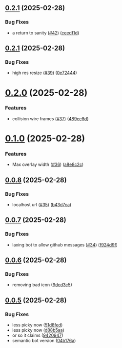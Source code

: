 ## [0.2.1](https://github.com/LittleCarlito/threejs_site/compare/v0.2.0...v0.2.1) (2025-02-28)


### Bug Fixes

* a return to sanity ([#42](https://github.com/LittleCarlito/threejs_site/issues/42)) ([ceedf1d](https://github.com/LittleCarlito/threejs_site/commit/ceedf1d8bda3434e1bb0f580eadc46bb8e13a5f0))

## [0.2.1](https://github.com/LittleCarlito/threejs_site/compare/v0.2.0...v0.2.1) (2025-02-28)


### Bug Fixes

* high res resize ([#39](https://github.com/LittleCarlito/threejs_site/issues/39)) ([0e72444](https://github.com/LittleCarlito/threejs_site/commit/0e72444f59e00001645a0b8d6fecfa827db6c715))

# [0.2.0](https://github.com/LittleCarlito/threejs_site/compare/v0.1.0...v0.2.0) (2025-02-28)


### Features

* collision wire frames ([#37](https://github.com/LittleCarlito/threejs_site/issues/37)) ([489ee8d](https://github.com/LittleCarlito/threejs_site/commit/489ee8d86f8fdb607e144b3d958ce1c627499107))

# [0.1.0](https://github.com/LittleCarlito/threejs_site/compare/v0.0.8...v0.1.0) (2025-02-28)


### Features

* Max overlay width ([#36](https://github.com/LittleCarlito/threejs_site/issues/36)) ([a8e8c2c](https://github.com/LittleCarlito/threejs_site/commit/a8e8c2c8cd361ec881f085a096b3c2eec638c089))

## [0.0.8](https://github.com/LittleCarlito/threejs_site/compare/v0.0.7...v0.0.8) (2025-02-28)


### Bug Fixes

* localhost url ([#35](https://github.com/LittleCarlito/threejs_site/issues/35)) ([b43d7ca](https://github.com/LittleCarlito/threejs_site/commit/b43d7cacbc470f4a5bdf6aac81746913c6456e18))

## [0.0.7](https://github.com/LittleCarlito/threejs_site/compare/v0.0.6...v0.0.7) (2025-02-28)


### Bug Fixes

* laxing bot to allow github messages ([#34](https://github.com/LittleCarlito/threejs_site/issues/34)) ([f924d9f](https://github.com/LittleCarlito/threejs_site/commit/f924d9f5e0bb56463b67c75e4203e3fec52157d1))

## [0.0.6](https://github.com/LittleCarlito/threejs_site/compare/v0.0.5...v0.0.6) (2025-02-28)


### Bug Fixes

* removing bad icon ([9dcd3c5](https://github.com/LittleCarlito/threejs_site/commit/9dcd3c597c98e98e3c7358f57115fd1c846fa5ad))

## [0.0.5](https://github.com/LittleCarlito/threejs_site/compare/v0.0.4...v0.0.5) (2025-02-28)


### Bug Fixes

* less picky now ([51d8fed](https://github.com/LittleCarlito/threejs_site/commit/51d8fed32bd38e820a7669ccd6369c2dcd67cad6))
* less picky now ([d88b5aa](https://github.com/LittleCarlito/threejs_site/commit/d88b5aaade0a064e088d4769f5ac32788dc5ced7))
* or so it claims ([9420947](https://github.com/LittleCarlito/threejs_site/commit/9420947b515e80eef9b0c6aa08fc835bdbf729f4))
* semantic bot version ([04b176a](https://github.com/LittleCarlito/threejs_site/commit/04b176a4eb50e513e87fcb86c9096a28a67d942e))
